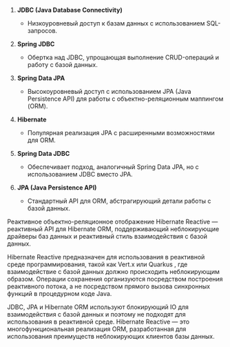 1. **JDBC (Java Database Connectivity)**
    - Низкоуровневый доступ к базам данных с использованием SQL-запросов.

2. **Spring JDBC**
    - Обертка над JDBC, упрощающая выполнение CRUD-операций и работу с базой данных.

3. **Spring Data JPA**
    - Высокоуровневый доступ с использованием JPA (Java Persistence API) для работы с объектно-реляционным маппингом (ORM).

4. **Hibernate**
    - Популярная реализация JPA с расширенными возможностями для ORM.

5. **Spring Data JDBC**
    - Обеспечивает подход, аналогичный Spring Data JPA, но с использованием JDBC вместо JPA.

6. **JPA (Java Persistence API)**
    - Стандартный API для ORM, абстрагирующий детали работы с базой данных.

Реактивное объектно-реляционное отображение
Hibernate Reactive — реактивный API для Hibernate ORM, поддерживающий неблокирующие 
драйверы баз данных и реактивный стиль взаимодействия с базой данных.

Hibernate Reactive предназначен для использования в реактивной среде программирования, 
такой как Vert.x или Quarkus , где взаимодействие с базой данных должно происходить 
неблокирующим образом. Операции сохранения организуются посредством построения 
реактивного потока, а не посредством прямого вызова синхронных функций в процедурном 
коде Java.

JDBC, JPA и Hibernate ORM используют блокирующий IO для взаимодействия с базой данных 
и поэтому не подходят для использования в реактивной среде. Hibernate Reactive — это 
многофункциональная реализация ORM, разработанная для использования преимуществ 
неблокирующих клиентов базы данных.
